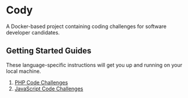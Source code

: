 # Cody

A Docker-based project containing coding challenges for software developer candidates.

## Getting Started Guides

These language-specific instructions will get you up and running on your local machine.

1. [PHP Code Challenges](php/README.md)
2. [JavaScript Code Challenges](js/README.md)
